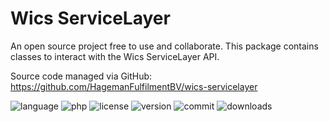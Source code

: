 # Wics ServiceLayer
An open source project free to use and collaborate. This package contains classes to interact with the Wics ServiceLayer API.

Source code managed via GitHub: https://github.com/HagemanFulfilmentBV/wics-servicelayer

<img src="https://badgen.net/packagist/lang/HagemanFulfilmentBV/wics-servicelayer" alt="language">
<img src="https://badgen.net/packagist/php/HagemanFulfilmentBV/wics-servicelayer" alt="php">
<img src="https://badgen.net/packagist/license/HagemanFulfilmentBV/wics-servicelayer" alt="license">
<img src="https://badgen.net/packagist/v/HagemanFulfilmentBV/wics-servicelayer" alt="version">
<img src="https://badgen.net/gitlab/last-commit/HagemanFulfilmentBV/wics-servicelayer" alt="commit">
<img src="https://badgen.net/packagist/dt/HagemanFulfilmentBV/wics-servicelayer" alt="downloads">